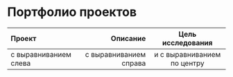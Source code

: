 # Портфолио проектов
 
| Проект                | Описание               | Цель исследования           |
| :-------------------- | ---------------------: |:---------------------------:|
| с выравниванием слева | с выравниванием справа | и с выравниванием по центру |